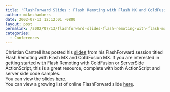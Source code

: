 ```yaml
---
title: 'FlashForward Slides : Flash Remoting with Flash MX and ColdFusion MX'
author: mikechambers
date: 2002-07-13 12:12:01 -0800
layout: post
permalink: /2002/07/13/flashforward-slides-flash-remoting-with-flash-mx-and-coldfusion-mx/
categories:
  - Conferences
---
```



Christian Cantrell has posted his [slides][1] from his FlashForward session titled Flash Remoting with Flash MX and ColdFusion MX. If you are interested in getting started with Flash Remoting with ColdFusion or ServerSide ActionScript, this is a great resource, complete with both ActionScript and server side code samples.  
You can view the slides [here][1].  
You can view a growing list of online&nbsp;FlashForward slide [here][2].

 [1]: http://cantrell.dyndns.org:8500/flashforward/
 [2]: http://radio.weblogs.com/0106797/categories/flashForward/2002/07/13.html#a200